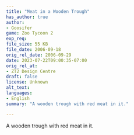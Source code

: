 ```yaml
---
title: "Meat in a Wooden Trough"
has_author: true
author: 
- Goosifer
game: Zoo Tycoon 2
exp_req: 
file_size: 55 KB
file_date: 2006-09-18
orig_rel_date: 2006-09-29
date: 2023-07-22T09:00:35-07:00
orig_rel_at: 
- ZT2 Design Centre
draft: false
license: Unknown
alt_text: 
languages:
- English
summary: "A wooden trough with red meat in it."

---
```

A wooden trough with red meat in it.